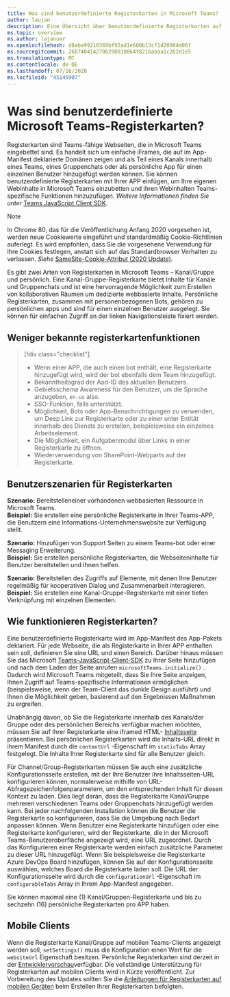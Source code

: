 ```yaml
---
title: Was sind benutzerdefinierte Registerkarten in Microsoft Teams?
author: laujan
description: Eine Übersicht über benutzerdefinierte Registerkarten auf der Microsoft Teams-Plattform
ms.topic: overview
ms.author: lajanuar
ms.openlocfilehash: d8aba99210369bf92ad1e600b13cf1d20984d06f
ms.sourcegitcommit: 26b7404142706290810064f8216abaa1c262d1e5
ms.translationtype: MT
ms.contentlocale: de-DE
ms.lasthandoff: 07/16/2020
ms.locfileid: "45145907"
---
```

# <a name="what-are-microsoft-teams-custom-tabs"></a>Was sind benutzerdefinierte Microsoft Teams-Registerkarten?

Registerkarten sind Teams-fähige Webseiten, die in Microsoft Teams eingebettet sind. Es handelt sich um einfache iFrames, die auf im App-Manifest deklarierte Domänen zeigen und als Teil eines Kanals innerhalb eines Teams, eines Gruppenchats oder als persönliche App für einen einzelnen Benutzer hinzugefügt werden können. Sie können benutzerdefinierte Registerkarten mit Ihrer APP einfügen, um Ihre eigenen Webinhalte in Microsoft Teams einzubetten und ihren Webinhalten Teams-spezifische Funktionen hinzuzufügen. *Weitere Informationen finden Sie unter* [Teams JavaScript Client SDK](/javascript/api/overview/msteams-client).

> [!NOTE]
> In Chrome 80, das für die Veröffentlichung Anfang 2020 vorgesehen ist, werden neue Cookiewerte eingeführt und standardmäßig Cookie-Richtlinien auferlegt. Es wird empfohlen, dass Sie die vorgesehene Verwendung für Ihre Cookies festlegen, anstatt sich auf das Standardbrowser Verhalten zu verlassen. *Siehe* [SameSite-Cookie-Attribut (2020 Update)](../resources/samesite-cookie-update.md).

Es gibt zwei Arten von Registerkarten in Microsoft Teams – Kanal/Gruppe und persönlich. Eine Kanal-Gruppe-Registerkarte bietet Inhalte für Kanäle und Gruppenchats und ist eine hervorragende Möglichkeit zum Erstellen von kollaborativen Räumen um dedizierte webbasierte Inhalte. Persönliche Registerkarten, zusammen mit personenbezogenen Bots, gehören zu persönlichen apps und sind für einen einzelnen Benutzer ausgelegt. Sie können für einfachen Zugriff an der linken Navigationsleiste fixiert werden.

## <a name="lesser-known-tab-features"></a>Weniger bekannte registerkartenfunktionen

> [!div class="checklist"]
>
> * Wenn einer APP, die auch einen bot enthält, eine Registerkarte hinzugefügt wird, wird der bot ebenfalls dem Team hinzugefügt.
> * Bekanntheitsgrad der Aad-ID des aktuellen Benutzers.
> * Gebietsschema Awareness für den Benutzer, um die Sprache anzugeben, `en-us` also. 
> * SSO-Funktion, falls unterstützt.
> * Möglichkeit, Bots oder App-Benachrichtigungen zu verwenden, um Deep Link zur Registerkarte oder zu einer unter Entität innerhalb des Diensts zu erstellen, beispielsweise ein einzelnes Arbeitselement.
> * Die Möglichkeit, ein Aufgabenmodul über Links in einer Registerkarte zu öffnen.
> * Wiederverwendung von SharePoint-Webparts auf der Registerkarte.

## <a name="tabs-user-scenarios"></a>Benutzerszenarien für Registerkarten

**Szenario:** Bereitstelleneiner vorhandenen webbasierten Ressource in Microsoft Teams. \
**Beispiel:** Sie erstellen eine persönliche Registerkarte in Ihrer Teams-APP, die Benutzern eine Informations-Unternehmenswebsite zur Verfügung stellt.

**Szenario:** Hinzufügen von Support Seiten zu einem Teams-bot oder einer Messaging Erweiterung. \
**Beispiel:** Sie erstellen persönliche Registerkarten, die Webseiteninhalte für Benutzer bereitstellen und Ihnen helfen.

**Szenario:** Bereitstellen des Zugriffs auf Elemente, mit denen Ihre Benutzer regelmäßig für kooperativen Dialog und Zusammenarbeit interagieren. \
**Beispiel:** Sie erstellen eine Kanal-Gruppe-Registerkarte mit einer tiefen Verknüpfung mit einzelnen Elementen.

## <a name="how-do-tabs-work"></a>Wie funktionieren Registerkarten?

Eine benutzerdefinierte Registerkarte wird im App-Manifest des App-Pakets deklariert. Für jede Webseite, die als Registerkarte in Ihrer APP enthalten sein soll, definieren Sie eine URL und einen Bereich. Darüber hinaus müssen Sie das Microsoft [Teams-JavaScript-Client-SDK](/javascript/api/overview/msteams-client) zu Ihrer Seite hinzufügen und nach dem Laden der Seite anrufen `microsoftTeams.initialize()` . Dadurch wird Microsoft Teams mitgeteilt, dass Sie Ihre Seite anzeigen, Ihnen Zugriff auf Teams-spezifische Informationen ermöglichen (beispielsweise, wenn der Team-Client das dunkle Design ausführt) und Ihnen die Möglichkeit geben, basierend auf den Ergebnissen Maßnahmen zu ergreifen.

Unabhängig davon, ob Sie die Registerkarte innerhalb des Kanals/der Gruppe oder des persönlichen Bereichs verfügbar machen möchten, müssen Sie auf Ihrer Registerkarte eine iframed HTML- [Inhaltsseite](~/tabs/how-to/create-tab-pages/content-page.md) präsentieren. Bei persönlichen Registerkarten wird die Inhalts-URL direkt in ihrem Manifest durch die `contentUrl` -Eigenschaft im `staticTabs` Array festgelegt. Die Inhalte Ihrer Registerkarte sind für alle Benutzer gleich.

Für Channel/Group-Registerkarten müssen Sie auch eine zusätzliche Konfigurationsseite erstellen, mit der Ihre Benutzer ihre Inhaltsseiten-URL konfigurieren können, normalerweise mithilfe von URL-Abfragezeichenfolgenparametern, um den entsprechenden Inhalt für diesen Kontext zu laden. Dies liegt daran, dass die Registerkarte Kanal/Gruppe mehreren verschiedenen Teams oder Gruppenchats hinzugefügt werden kann. Bei jeder nachfolgenden Installation können die Benutzer die Registerkarte so konfigurieren, dass Sie die Umgebung nach Bedarf anpassen können. Wenn Benutzer eine Registerkarte hinzufügen oder eine Registerkarte konfigurieren, wird der Registerkarte, die in der Microsoft Teams-Benutzeroberfläche angezeigt wird, eine URL zugeordnet. Durch das Konfigurieren einer Registerkarte werden einfach zusätzliche Parameter zu dieser URL hinzugefügt. Wenn Sie beispielsweise die Registerkarte Azure DevOps Board hinzufügen, können Sie auf der Konfigurationsseite auswählen, welches Board die Registerkarte laden soll. Die URL der Konfigurationsseite wird durch die `configurationUrl` -Eigenschaft im `configurableTabs` Array in Ihrem App-Manifest angegeben.

Sie können maximal eine (1) Kanal/Gruppen-Registerkarte und bis zu sechzehn (16) persönliche Registerkarten pro APP haben.

## <a name="mobile-clients"></a>Mobile Clients

Wenn die Registerkarte Kanal/Gruppe auf mobilen Teams-Clients angezeigt werden soll, `setSettings()` muss die Konfiguration einen Wert für die `websiteUrl` Eigenschaft besitzen. Persönliche Registerkarten sind derzeit in der [Entwicklervorschau](~/resources/dev-preview/developer-preview-intro.md)verfügbar. Die vollständige Unterstützung für Registerkarten auf mobilen Clients wird in Kürze veröffentlicht. Zur Vorbereitung des Updates sollten Sie die [Anleitungen für Registerkarten auf mobilen Geräten](~/tabs/design/tabs-mobile.md) beim Erstellen Ihrer Registerkarten befolgten.
